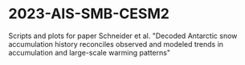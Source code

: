 # 2023-AIS-SMB-CESM2
Scripts and plots for paper Schneider et al. "Decoded Antarctic snow accumulation history reconciles observed and modeled trends in accumulation and large-scale warming patterns"
